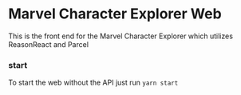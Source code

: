 # Marvel Character Explorer Web
This is the front end for the Marvel Character Explorer which utilizes ReasonReact and Parcel

### start
To start the web without the API just run
`yarn start`